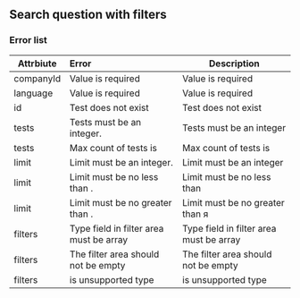 ## Search question with filters
### Error list
| Attrbiute | Error                                      | Description                                                                            |
|-----------|:-------------------------------------------|----------------------------------------------------------------------------------------|
| companyId | Value is required                          | Value is required                                  |
| language  | Value is required                          | Value is required                                   |
| id        | Test does not exist                        | Test does not exist                    |
| tests     | Tests must be an integer.                  | Tests must be an integer                             |
| tests     | Max count of tests is <max limit>          | Max count of tests is <max limit>                        |
| limit     | Limit must be an integer.                  | Limit must be an integer                             |
| limit     | Limit must be no less than <min limit>.    | Limit must be no less than <min limit>  |
| limit     | Limit must be no greater than <max limit>. | Limit must be no greater than <max limit>я |
| filters   | Type field in filter area must be array    | Type field in filter area must be array                                     |
| filters   | The filter area should not be empty        | The filter area should not be empty                                        |
| filters   | <type> is unsupported type                 | <type> is unsupported type                                         |